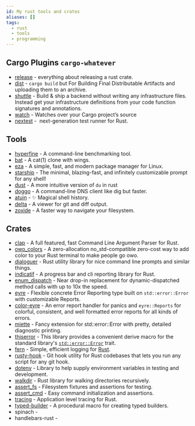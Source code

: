 ```yaml
---
id: My rust tools and crates
aliases: []
tags:
  - rust
  - tools
  - programming
---
```


## Cargo Plugins `cargo-whatever`

- [release](https://crates.io/crates/cargo-release) - everything about releasing a rust crate.
- [dist](https://crates.io/crates/cargo-dist) - `cargo build` but For Building Final Distributable Artifacts and uploading them to an archive.
- [shuttle](https://www.shuttle.rs/) - Build & ship a backend without writing any infrastructure files. Instead get your infrastructure definitions from your code function signatures and annotations.
- [watch](https://crates.io/crates/cargo-watch) - Watches over your Cargo project’s source
- [nextest](https://github.com/nextest-rs/nextest) -  next-generation test runner for Rust.

## Tools

- [hyperfine](https://github.com/sharkdp/hyperfine) - A command-line benchmarking tool.
- [bat](https://github.com/sharkdp/bat) - A cat(1) clone with wings.
- [eza](https://github.com/eza-community/eza) - A simple, fast, and modern package manager for Linux.
- [starship](https://starship.rs/) - The minimal, blazing-fast, and infinitely customizable prompt for any shell!
- [dust](https://github.com/bootandy/dust) - A more intuitive version of `du` in rust
- [doggo](https://github.com/mr-karan/doggo) - A command-line DNS client like dig but faster.
- [atuin](https://github.com/atuinsh/atuin) - ✨ Magical shell history.
- [delta](https://github.com/dandavison/delta) - A viewer for git and diff output.
- [zoxide](https://github.com/ajeetdsouza/zoxide) - A faster way to navigate your filesystem.

## Crates

- [clap](https://crates.io/crates/clap) - A full featured, fast Command Line Argument Parser for Rust.
- [owo_colors](https://crates.io/crates/owo-colors) - A zero-allocation no_std-compatible zero-cost way to add color to your Rust terminal to make people go owo.
- [dialoguer](https://crates.io/crates/dialoguer) - Rust utility library for nice command line prompts and similar things.
- [indicatif](https://crates.io/crates/indicatif) - A progress bar and cli reporting library for Rust.
- [enum_dispatch](https://crates.io/crates/enum_dispatch) - Near drop-in replacement for dynamic-dispatched method calls with up to 10x the speed.
- [eyre](https://crates.io/crates/eyre) - Flexible concrete Error Reporting type built on `std::error::Error` with customizable Reports.
- [color-eyre](https://crates.io/crates/color-eyre/0.6.2/dependencies) - An error report handler for panics and `eyre::Reports` for colorful, consistent, and well formatted error reports for all kinds of errors.
- [miette](https://github.com/zkat/miette) - Fancy extension for std::error::Error with pretty, detailed diagnostic printing.
- [thiserror](https://crates.io/crates/thiserror) - This library provides a convenient derive macro for the standard library's [`std::error::Error`](https://doc.rust-lang.org/std/error/trait.Error.html) trait.
- [fern](https://crates.io/crates/fern) - Simple, efficient logging for [Rust](https://www.rust-lang.org/).
- [rusty-hook](https://crates.io/crates/rusty-hook) - Git hook utility for Rust codebases that lets you run any script for any git hook.
- [dotenv](https://crates.io/crates/dotenv) - Library to help supply environment variables in testing and development.
- [walkdir](https://github.com/BurntSushi/walkdir) - Rust library for walking directories recursively.
- [assert_fs](https://crates.io/crates/assert_fs) - Filesystem fixtures and assertions for testing.
- [assert_cmd](https://crates.io/crates/assert_cmd) - Easy command initialization and assertions.
- [tracing](https://github.com/tokio-rs/tracing) - Application level tracing for Rust.
- [typed-builder](https://github.com/idanarye/rust-typed-builder) - A procedural macro for creating typed builders.
- spinach -
- handlebars-rust -
